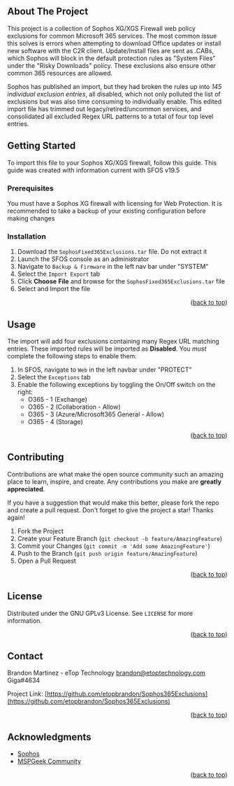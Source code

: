 <!-- ABOUT THE PROJECT -->
## About The Project

This project is a collection of Sophos XG/XGS Firewall web policy exclusions for common Microsoft 365 services. The most common issue this solves is errors when attempting to download Office updates or install new software with the C2R client. Update/Install files are sent as .CABs, which Sophos will block in the default protection rules as "System Files" under the "Risky Downloads" policy. These exclusions also ensure other common 365 resources are allowed. 

Sophos has published an import, but they had broken the rules up into *145 individual exclusion entries*, all disabled, which not only polluted the list of exclusions but was also time consuming to individually enable. This edited import file has trimmed out legacy/retired/uncommon services, and consolidated all excluded Regex URL patterns to a total of four top level entries. 




<!-- GETTING STARTED -->
## Getting Started

To import this file to your Sophos XG/XGS firewall, follow this guide. This guide was created with information current with SFOS v19.5

### Prerequisites

You must have a Sophos XG firewall with licensing for Web Protection. It is recommended to take a backup of your existing configuration before making changes

### Installation

1. Download the `SophosFixed365Exclusions.tar` file. Do not extract it
2. Launch the SFOS console as an administrator
3. Navigate to `Backup & Firmware` in the left nav bar under "SYSTEM"
4. Select the `Import Export` tab
5. Click  **Choose** **File** and browse for the `SophosFixed365Exclusions.tar`  file
6. Select and Import the file

<p align="right">(<a href="#readme-top">back to top</a>)</p>



<!-- USAGE EXAMPLES -->
## Usage

The import will add four exclusions containing many Regex URL matching entries. These imported rules will be imported as **Disabled**. You *must* complete the following steps to enable them:

1. In SFOS, navigate to `Web` in the left navbar under "PROTECT"
2. Select the `Exceptions` tab
3. Enable the following exceptions by toggling the On/Off switch on the right:
	- O365 - 1 (Exchange)
	- O365 - 2 (Collaboration - Allow)
	- O365 - 3 (Azure/Microsoft365 General - Allow)
	- O365 - 4 (Storage)

<p align="right">(<a href="#readme-top">back to top</a>)</p>



<!-- CONTRIBUTING -->
## Contributing

Contributions are what make the open source community such an amazing place to learn, inspire, and create. Any contributions you make are **greatly appreciated**.

If you have a suggestion that would make this better, please fork the repo and create a pull request. 
Don't forget to give the project a star! Thanks again!

1. Fork the Project
2. Create your Feature Branch (`git checkout -b feature/AmazingFeature`)
3. Commit your Changes (`git commit -m 'Add some AmazingFeature'`)
4. Push to the Branch (`git push origin feature/AmazingFeature`)
5. Open a Pull Request

<p align="right">(<a href="#readme-top">back to top</a>)</p>



<!-- LICENSE -->
## License

Distributed under the GNU GPLv3 License. See `LICENSE` for more information.

<p align="right">(<a href="#readme-top">back to top</a>)</p>



<!-- CONTACT -->
## Contact

Brandon Martinez - eTop Technology
brandon@etoptechnology.com
Giga#4634

Project Link: [https://github.com/etopbrandon/Sophos365Exclusions](https://github.com/etopbrandon/Sophos365Exclusions)

<p align="right">(<a href="#readme-top">back to top</a>)</p>



<!-- ACKNOWLEDGMENTS -->
## Acknowledgments

* [Sophos](https://www.sophos.com/)
* [MSPGeek Community](https://discord.gg/mspgeek)

<p align="right">(<a href="#readme-top">back to top</a>)</p>
